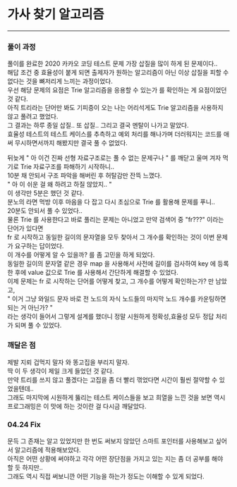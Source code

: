 # 가사 찾기 알고리즘
-----------------------------------------------
  
### 풀이 과정  
  
풀이를 완료한 2020 카카오 코딩 테스트 문제 가장 삽질을 많이 하게 된 문제이다..  
해답 조건 중 효율성이 붙게 되면 출제자가 원하는 알고리즘이 아닌 이상 삽질을 피할 수 없다는 것을 뼈저리게 느끼는 과정이었다.  
우선 해당 문제의 요점은 Trie 알고리즘을 응용할 수 있는가 를 확인하는 게 요점이었던 것 같다.  
아직 트리라는 단어만 봐도 기피증이 오는 나는 어리석게도 Trie 알고리즘을 사용하지 않고 풀려고 했었다.  
그 결과는 하루 종일 삽질.. 또 삽질.. 그리고 결국 멘탈이 나가고 말았다.  
효율성 테스트의 테스트 케이스를 추측하고 예외 처리를 해나가며 더러워지는 코드를 애써 무시하면서까지 해봤지만 결국 풀 수 없었다.  
  
뒤늦게 " 아 이건 진짜 선형 자료구조로는 풀 수 없는 문제구나 " 를 깨닫고 울며 겨자 먹기로 Trie 자료구조를 파해하기 시작하니..  
10분 채 안되서 구조 파악을 해버린 후 허탈감만 잔뜩 느꼈다.  
" 아 이 쉬운 걸 왜 하려고 하질 않았지.. "  
이 생각만 5분은 했던 것 같다.  
분노의 라면 먹방 이후 마음을 다 잡고 다시 초심으로 Trie 를 활용해 문제를 푸니..  
20분도 안되서 풀 수 있었다..  
물론 Trie 를 사용한다고 바로 풀리는 문제는 아니었고 만약 검색어 중 "fr???" 이라는 단어가 있다면  
fr 로 시작하고 동일한 길이의 문자열을 모두 찾아서 그 개수를 확인하는 것이 이번 문제가 요구하는 답이었다.  
이 개수를 어떻게 알 수 있을까? 를 좀 고민을 하게 되었다.  
동일한 길이의 문자열 같은 경우 map 을 사용해서 사전에 길이를 검사하여 key 에 등록한 후에 value 값으로 Trie 를 사용해서 간단하게 해결할 수 있었다.  
이제 문제는 fr 로 시작하는 단어를 어떻게 찾고, 그 개수를 어떻게 확인하는가? 만 남았고,  
" 이거 그냥 와일드 문자 바로 전 노드의 자식 노드들의 마지막 노드 개수를 카운팅하면 되는 거 아닌가? "  
라는 생각이 들어서 그렇게 설계를 했더니 정말 시원하게 정확성,효율성 모두 정답 처리가 되며 풀 수 있었다.  
  
### 깨달은 점
  
제발 지뢰 겁먹지 말자 와 똥고집을 부리지 말자.  
딱 이 두 생각이 제일 크게 들었던 것 같다.  
만약 트리를 쓰지 않고 풀겠다는 고집을 좀 더 빨리 꺾었다면 시간이 훨씬 절약할 수 있었을텐데..  
그래도 마지막에 시원하게 뚫리는 테스트 케이스들을 보고 희열을 느낀 것을 보면 역시 프로그래밍은 이 맛에 하는 것이란 걸 다시금 깨달았다.  
  
### 04.24 Fix   
  
문득 그 존재는 알고 있었지만 한 번도 써보지 않았던 스마트 포인터를 사용해보고 싶어서 알고리즘에 적용해보았다.  
아직은 어떤 상황에 써야하고 각각 어떤 장단점을 가지고 있는 지는 좀 더 공부를 해야 할 듯 하지만..  
그래도 역시 직접 써보니깐 어떤 기능을 하는가 정도는 이해할 수 있게 되었다.  
